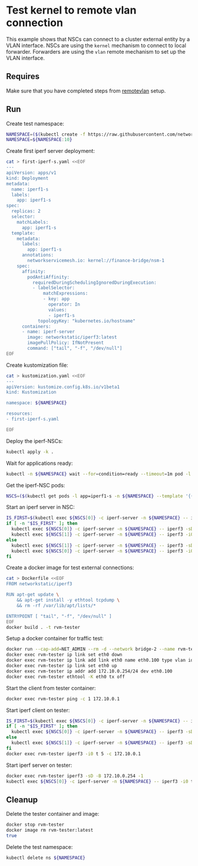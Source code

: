 # Test kernel to remote vlan connection

This example shows that NSCs can connect to a cluster external entity by a VLAN interface.
NSCs are using the `kernel` mechanism to connect to local forwarder.
Forwarders are using the `vlan` remote mechanism to set up the VLAN interface.

## Requires

Make sure that you have completed steps from [remotevlan](../../remotevlan) setup.

## Run

Create test namespace:

```bash
NAMESPACE=($(kubectl create -f https://raw.githubusercontent.com/networkservicemesh/deployments-k8s/0be685c9163d332d71552133ca1b6044481d4c26/examples/use-cases/namespace.yaml)[0])
NAMESPACE=${NAMESPACE:10}
```

Create first iperf server deployment:

```bash
cat > first-iperf-s.yaml <<EOF
---
apiVersion: apps/v1
kind: Deployment
metadata:
  name: iperf1-s
  labels:
    app: iperf1-s
spec:
  replicas: 2
  selector:
    matchLabels:
      app: iperf1-s
  template:
    metadata:
      labels:
        app: iperf1-s
      annotations:
        networkservicemesh.io: kernel://finance-bridge/nsm-1
    spec:
      affinity:
        podAntiAffinity:
          requiredDuringSchedulingIgnoredDuringExecution:
          - labelSelector:
              matchExpressions:
              - key: app
                operator: In
                values:
                - iperf1-s
            topologyKey: "kubernetes.io/hostname"
      containers:
      - name: iperf-server
        image: networkstatic/iperf3:latest
        imagePullPolicy: IfNotPresent
        command: ["tail", "-f", "/dev/null"]
EOF
```

Create kustomization file:

```bash
cat > kustomization.yaml <<EOF
---
apiVersion: kustomize.config.k8s.io/v1beta1
kind: Kustomization

namespace: ${NAMESPACE}

resources:
- first-iperf-s.yaml

EOF
```

Deploy the iperf-NSCs:

```bash
kubectl apply -k .
```

Wait for applications ready:

```bash
kubectl -n ${NAMESPACE} wait --for=condition=ready --timeout=1m pod -l app=iperf1-s
```

Get the iperf-NSC pods:

```bash
NSCS=($(kubectl get pods -l app=iperf1-s -n ${NAMESPACE} --template '{{range .items}}{{.metadata.name}}{{"\n"}}{{end}}'))
```

Start an iperf server in NSC:

```bash
IS_FIRST=$(kubectl exec ${NSCS[0]} -c iperf-server -n ${NAMESPACE} -- ip a s nsm-1 | grep 172.10.0.1)
if [ -n "$IS_FIRST" ]; then
  kubectl exec ${NSCS[0]} -c iperf-server -n ${NAMESPACE} -- iperf3 -sD -B 172.10.0.1 -1
  kubectl exec ${NSCS[1]} -c iperf-server -n ${NAMESPACE} -- iperf3 -i0 t 5 -c 172.10.0.1 -B 172.10.0.2
else
  kubectl exec ${NSCS[1]} -c iperf-server -n ${NAMESPACE} -- iperf3 -sD -B 172.10.0.1 -1
  kubectl exec ${NSCS[0]} -c iperf-server -n ${NAMESPACE} -- iperf3 -i0 t 5 -c 172.10.0.1 -B 172.10.0.2
fi
```

Create a docker image for test external connections:

```bash
cat > Dockerfile <<EOF
FROM networkstatic/iperf3

RUN apt-get update \
    && apt-get install -y ethtool tcpdump \
    && rm -rf /var/lib/apt/lists/*

ENTRYPOINT [ "tail", "-f", "/dev/null" ]
EOF
docker build . -t rvm-tester
```

Setup a docker container for traffic test:

```bash
docker run --cap-add=NET_ADMIN --rm -d --network bridge-2 --name rvm-tester rvm-tester tail -f /dev/null
docker exec rvm-tester ip link set eth0 down
docker exec rvm-tester ip link add link eth0 name eth0.100 type vlan id 100
docker exec rvm-tester ip link set eth0 up
docker exec rvm-tester ip addr add 172.10.0.254/24 dev eth0.100
docker exec rvm-tester ethtool -K eth0 tx off
```

Start the client from tester container:

```bash
docker exec rvm-tester ping -c 1 172.10.0.1
```

Start iperf client on tester:

```bash
IS_FIRST=$(kubectl exec ${NSCS[0]} -c iperf-server -n ${NAMESPACE} -- ip a s nsm-1 | grep 172.10.0.1)
if [ -n "$IS_FIRST" ]; then
  kubectl exec ${NSCS[0]} -c iperf-server -n ${NAMESPACE} -- iperf3 -sD -B 172.10.0.1 -1
else
  kubectl exec ${NSCS[1]} -c iperf-server -n ${NAMESPACE} -- iperf3 -sD -B 172.10.0.1 -1
fi
docker exec rvm-tester iperf3 -i0 t 5 -c 172.10.0.1
```

Start iperf server on tester:

```bash
docker exec rvm-tester iperf3 -sD -B 172.10.0.254 -1
kubectl exec ${NSCS[0]} -c iperf-server -n ${NAMESPACE} -- iperf3 -i0 t 5 -c 172.10.0.254
```

## Cleanup

Delete the tester container and image:

```bash
docker stop rvm-tester
docker image rm rvm-tester:latest
true
```

Delete the test namespace:

```bash
kubectl delete ns ${NAMESPACE}
```
